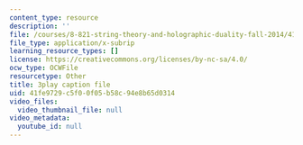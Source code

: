 ```yaml
---
content_type: resource
description: ''
file: /courses/8-821-string-theory-and-holographic-duality-fall-2014/41fe9729c5f00f05b58c94e8b65d0314_1OGZCt58GLc.srt
file_type: application/x-subrip
learning_resource_types: []
license: https://creativecommons.org/licenses/by-nc-sa/4.0/
ocw_type: OCWFile
resourcetype: Other
title: 3play caption file
uid: 41fe9729-c5f0-0f05-b58c-94e8b65d0314
video_files:
  video_thumbnail_file: null
video_metadata:
  youtube_id: null
---
```

